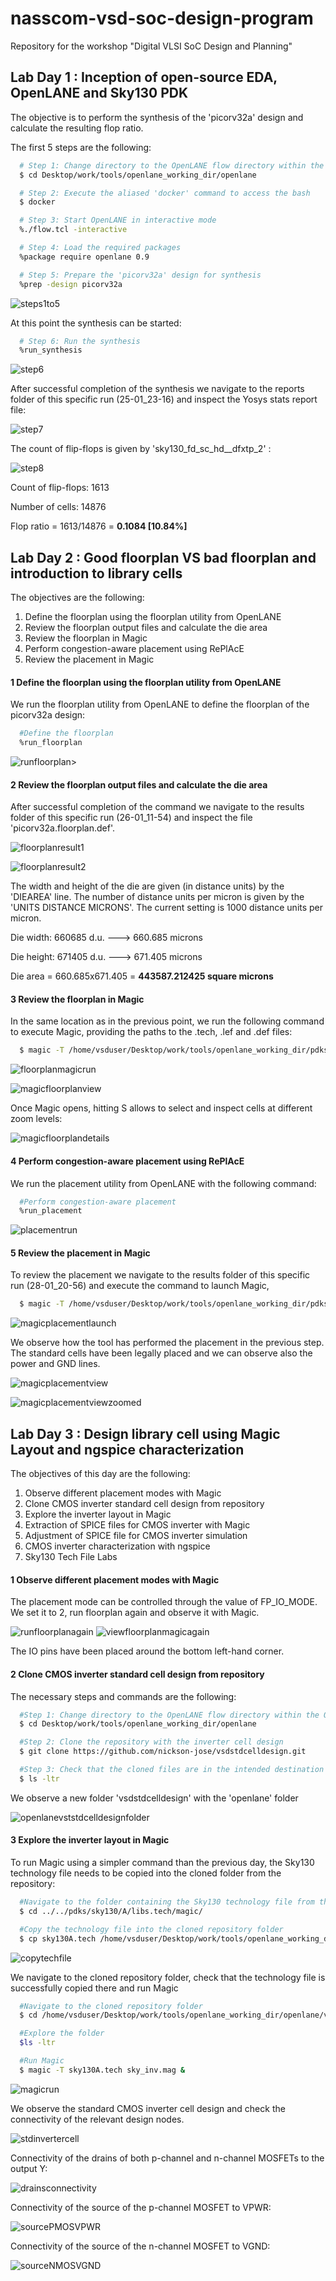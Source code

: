 # nasscom-vsd-soc-design-program
Repository for the workshop "Digital VLSI SoC Design and Planning"
## Lab Day 1 : Inception of open-source EDA, OpenLANE and Sky130 PDK
The objective is to perform the synthesis of the 'picorv32a' design and calculate the resulting flop ratio.

The first 5 steps are the following:
```bash
  # Step 1: Change directory to the OpenLANE flow directory within the OpenLANE working directory
  $ cd Desktop/work/tools/openlane_working_dir/openlane

  # Step 2: Execute the aliased 'docker' command to access the bash
  $ docker

  # Step 3: Start OpenLANE in interactive mode
  %./flow.tcl -interactive

  # Step 4: Load the required packages
  %package require openlane 0.9

  # Step 5: Prepare the 'picorv32a' design for synthesis
  %prep -design picorv32a
```
![steps1to5](https://github.com/ABM15/nasscom-vsd-soc-design-program/blob/950eb4a67a2848ad0721ae1366ef8e7f135faf8c/Screenshot%202025-01-26%20001924.png)

At this point the synthesis can be started:
```bash
  # Step 6: Run the synthesis
  %run_synthesis
```
![step6](https://github.com/ABM15/nasscom-vsd-soc-design-program/blob/950eb4a67a2848ad0721ae1366ef8e7f135faf8c/Screenshot%202025-01-26%20002117.png)

After successful completion of the synthesis we navigate to the reports folder of this specific run (25-01_23-16) and inspect the Yosys stats report file:

![step7](https://github.com/ABM15/nasscom-vsd-soc-design-program/blob/a9d8208600c40e73eb06927a184dc04b06d12e45/Screenshot%202025-01-26%20011032.png)

The count of flip-flops is given by 'sky130_fd_sc_hd__dfxtp_2' :

![step8](https://github.com/ABM15/nasscom-vsd-soc-design-program/blob/a9d8208600c40e73eb06927a184dc04b06d12e45/Screenshot%202025-01-26%20002632.png)

Count of flip-flops: 1613

Number of cells: 14876

Flop ratio = 1613/14876 = **0.1084 [10.84%]**

## Lab Day 2 : Good floorplan VS bad floorplan and introduction to library cells

The objectives are the following:

1) Define the floorplan using the floorplan utility from OpenLANE
2) Review the floorplan output files and calculate the die area
3) Review the floorplan in Magic
4) Perform congestion-aware placement using RePlAcE 
5) Review the placement in Magic

#### 1  Define the floorplan using the floorplan utility from OpenLANE

We run the floorplan utility from OpenLANE to define the floorplan of the picorv32a design:

```bash
  #Define the floorplan
  %run_floorplan
```
![runfloorplan>](https://github.com/ABM15/nasscom-vsd-soc-design-program/blob/main/Screenshot%202025-01-26%20132729.png)

#### 2  Review the floorplan output files and calculate the die area

After successful completion of the command we navigate to the results folder of this specific run (26-01_11-54) and inspect the file 'picorv32a.floorplan.def'.

![floorplanresult1](https://github.com/ABM15/nasscom-vsd-soc-design-program/blob/main/Screenshot%202025-01-26%20132856.png)

![floorplanresult2](https://github.com/ABM15/nasscom-vsd-soc-design-program/blob/main/Screenshot%202025-01-26%20132916.png)

The width and height of the die are given (in distance units) by the 'DIEAREA' line. The number of distance units per micron is given by the 'UNITS DISTANCE MICRONS'. The current setting is 1000 distance units per micron.

Die width: 660685 d.u. ---> 660.685 microns

Die height: 671405 d.u. ---> 671.405 microns

Die area = 660.685x671.405 = **443587.212425 square microns** 

#### 3 Review the floorplan in Magic

In the same location as in the previous point, we run the following command to execute Magic, providing the paths to the .tech, .lef and .def files:

```bash 
  $ magic -T /home/vsduser/Desktop/work/tools/openlane_working_dir/pdks/sky130A/libs.tech/magic/sky130A.tech lef read ../../tmp/merged.lef def read picorv32a.floorplan.def &
```

![floorplanmagicrun](https://github.com/ABM15/nasscom-vsd-soc-design-program/blob/main/Screenshot%202025-01-29%20190140.png)

![magicfloorplanview](https://github.com/ABM15/nasscom-vsd-soc-design-program/blob/main/Screenshot%202025-01-27%20004417.png)

Once Magic opens, hitting S allows to select and inspect cells at different zoom levels:

![magicfloorplandetails](https://github.com/ABM15/nasscom-vsd-soc-design-program/blob/main/Screenshot%202025-01-27%20004739.png)

#### 4 Perform congestion-aware placement using RePlAcE

We run the placement utility from OpenLANE with the following command:

```bash
  #Perform congestion-aware placement
  %run_placement
```

![placementrun](https://github.com/ABM15/nasscom-vsd-soc-design-program/blob/main/Screenshot%202025-01-28%20233317.png)

#### 5 Review the placement in Magic

To review the placement we navigate to the results folder of this specific run (28-01_20-56) and execute the command to launch Magic, 

```bash 
  $ magic -T /home/vsduser/Desktop/work/tools/openlane_working_dir/pdks/sky130A/libs.tech/magic/sky130A.tech lef read ../../tmp/merged.lef def read picorv32a.placement.def &
```

![magicplacementlaunch](https://github.com/ABM15/nasscom-vsd-soc-design-program/blob/main/Screenshot%202025-01-29%20000730.png)

We observe how the tool has performed the placement in the previous step. The standard cells have been legally placed and we can observe also the power and GND lines.

![magicplacementview](https://github.com/ABM15/nasscom-vsd-soc-design-program/blob/main/Screenshot%202025-01-29%20001808.png)

![magicplacementviewzoomed](https://github.com/ABM15/nasscom-vsd-soc-design-program/blob/main/Screenshot%202025-01-29%20001412.png)
 
## Lab Day 3 : Design library cell using Magic Layout and ngspice characterization

The objectives of this day are the following:

1) Observe different placement modes with Magic
2) Clone CMOS inverter standard cell design from repository
3) Explore the inverter layout in Magic
4) Extraction of SPICE files for CMOS inverter with Magic
5) Adjustment of SPICE file for CMOS inverter simulation
6) CMOS inverter characterization with ngspice
7) Sky130 Tech File Labs

#### 1 Observe different placement modes with Magic

The placement mode can be controlled through the value of FP_IO_MODE. We set it to 2, run floorplan again and observe it with Magic.

![runfloorplanagain](https://github.com/ABM15/nasscom-vsd-soc-design-program/blob/main/Screenshot%202025-01-29%20235950.png)
![viewfloorplanmagicagain](https://github.com/ABM15/nasscom-vsd-soc-design-program/blob/main/Screenshot%202025-01-30%20010513.png)

The IO pins have been placed around the bottom left-hand corner.

#### 2 Clone CMOS inverter standard cell design from repository

The necessary steps and commands are the following:

```bash
  #Step 1: Change directory to the OpenLANE flow directory within the OpenLANE working directory
  $ cd Desktop/work/tools/openlane_working_dir/openlane

  #Step 2: Clone the repository with the inverter cell design
  $ git clone https://github.com/nickson-jose/vsdstdcelldesign.git

  #Step 3: Check that the cloned files are in the intended destination
  $ ls -ltr
```

We observe a new folder 'vsdstdcelldesign' with the 'openlane' folder

![openlanevststdcelldesignfolder](https://github.com/ABM15/nasscom-vsd-soc-design-program/blob/main/Screenshot%202025-01-30%20093159.png)

#### 3 Explore the inverter layout in Magic

To run Magic using a simpler command than the previous day, the Sky130 technology file needs to be copied into the cloned folder from the repository:

```bash
  #Navigate to the folder containing the Sky130 technology file from the 'openlane' folder
  $ cd ../../pdks/sky130/A/libs.tech/magic/

  #Copy the technology file into the cloned repository folder
  $ cp sky130A.tech /home/vsduser/Desktop/work/tools/openlane_working_dir/openlane/vsdstdcelldesign/
```

![copytechfile](https://github.com/ABM15/nasscom-vsd-soc-design-program/blob/main/Screenshot%202025-01-30%20094253.png)

We navigate to the cloned repository folder, check that the technology file is successfully copied there and run Magic

```bash
  #Navigate to the cloned repository folder
  $ cd /home/vsduser/Desktop/work/tools/openlane_working_dir/openlane/vsdstdcelldesign/

  #Explore the folder
  $ls -ltr

  #Run Magic
  $ magic -T sky130A.tech sky_inv.mag &
```
![magicrun](https://github.com/ABM15/nasscom-vsd-soc-design-program/blob/main/Screenshot%202025-01-30%20095606.png)

We observe the standard CMOS inverter cell design and check the connectivity of the relevant design nodes.

![stdinvertercell](https://github.com/ABM15/nasscom-vsd-soc-design-program/blob/main/Screenshot%202025-01-30%20095702.png)

Connectivity of the drains of both p-channel and n-channel MOSFETs to the output Y:

![drainsconnectivity](https://github.com/ABM15/nasscom-vsd-soc-design-program/blob/main/Screenshot%202025-01-30%20123844.png)

Connectivity of the source of the p-channel MOSFET to VPWR:

![sourcePMOSVPWR](https://github.com/ABM15/nasscom-vsd-soc-design-program/blob/main/Screenshot%202025-01-30%20123819.png)

Connectivity of the source of the n-channel MOSFET to VGND:

![sourceNMOSVGND](https://github.com/ABM15/nasscom-vsd-soc-design-program/blob/main/Screenshot%202025-01-30%20123900.png)






  





